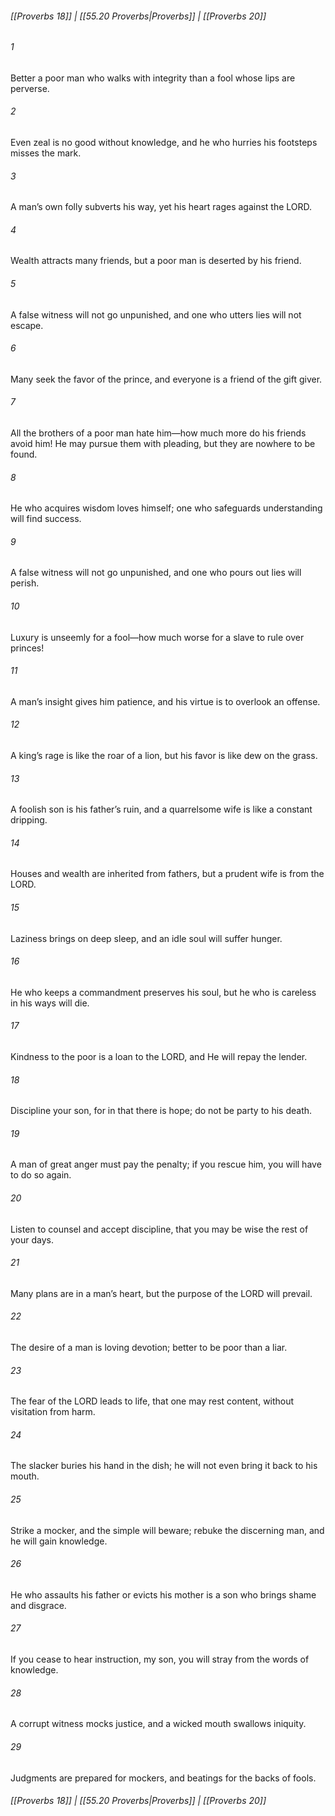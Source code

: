 
###### [[Proverbs 18]] | [[55.20 Proverbs|Proverbs]] | [[Proverbs 20]]

###### 1
Better a poor man who walks with integrity than a fool whose lips are perverse.
###### 2
Even zeal is no good without knowledge, and he who hurries his footsteps misses the mark.
###### 3
A man’s own folly subverts his way, yet his heart rages against the LORD.
###### 4
Wealth attracts many friends, but a poor man is deserted by his friend.
###### 5
A false witness will not go unpunished, and one who utters lies will not escape.
###### 6
Many seek the favor of the prince, and everyone is a friend of the gift giver.
###### 7
All the brothers of a poor man hate him—how much more do his friends avoid him! He may pursue them with pleading, but they are nowhere to be found.
###### 8
He who acquires wisdom loves himself; one who safeguards understanding will find success.
###### 9
A false witness will not go unpunished, and one who pours out lies will perish.
###### 10
Luxury is unseemly for a fool—how much worse for a slave to rule over princes!
###### 11
A man’s insight gives him patience, and his virtue is to overlook an offense.
###### 12
A king’s rage is like the roar of a lion, but his favor is like dew on the grass.
###### 13
A foolish son is his father’s ruin, and a quarrelsome wife is like a constant dripping.
###### 14
Houses and wealth are inherited from fathers, but a prudent wife is from the LORD.
###### 15
Laziness brings on deep sleep, and an idle soul will suffer hunger.
###### 16
He who keeps a commandment preserves his soul, but he who is careless in his ways will die.
###### 17
Kindness to the poor is a loan to the LORD, and He will repay the lender.
###### 18
Discipline your son, for in that there is hope; do not be party to his death.
###### 19
A man of great anger must pay the penalty; if you rescue him, you will have to do so again.
###### 20
Listen to counsel and accept discipline, that you may be wise the rest of your days.
###### 21
Many plans are in a man’s heart, but the purpose of the LORD will prevail.
###### 22
The desire of a man is loving devotion; better to be poor than a liar.
###### 23
The fear of the LORD leads to life, that one may rest content, without visitation from harm.
###### 24
The slacker buries his hand in the dish; he will not even bring it back to his mouth.
###### 25
Strike a mocker, and the simple will beware; rebuke the discerning man, and he will gain knowledge.
###### 26
He who assaults his father or evicts his mother is a son who brings shame and disgrace.
###### 27
If you cease to hear instruction, my son, you will stray from the words of knowledge.
###### 28
A corrupt witness mocks justice, and a wicked mouth swallows iniquity.
###### 29
Judgments are prepared for mockers, and beatings for the backs of fools.

###### [[Proverbs 18]] | [[55.20 Proverbs|Proverbs]] | [[Proverbs 20]]
